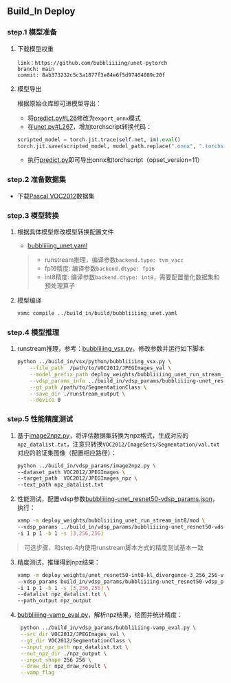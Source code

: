 ## Build_In Deploy

### step.1 模型准备

1. 下载模型权重

    ```
    link：https://github.com/bubbliiiing/unet-pytorch
    branch: main
    commit: 8ab373232c5c3a1877f3e84e6f5d97404089c20f
    ```

2. 模型导出

    根据原始仓库即可进模型导出：
    - 将[predict.py#L26](https://github.com/bubbliiiing/unet-pytorch/blob/main/predict.py#L26)修改为`export_onnx`模式
    - 在[unet.py#L267](https://github.com/bubbliiiing/unet-pytorch/blob/main/unet.py#L267)，增加torchscript转换代码：
    ```python
    scripted_model = torch.jit.trace(self.net, im).eval()
    torch.jit.save(scripted_model, model_path.replace(".onnx", ".torchscript.pt"))
    ```
    - 执行[predict.py](https://github.com/bubbliiiing/unet-pytorch/blob/main/predict.py#L26)即可导出onnx和torchscript（opset_version=11）


### step.2 准备数据集
- 下载[Pascal VOC2012](http://host.robots.ox.ac.uk/pascal/VOC/voc2012/)数据集


### step.3 模型转换
1. 根据具体模型修改模型转换配置文件
    - [bubbliiiing_unet.yaml](../build_in/build/bubbliiiing_unet.yaml)
        
    > - runstream推理，编译参数`backend.type: tvm_vacc`
    > - fp16精度: 编译参数`backend.dtype: fp16`
    > - int8精度: 编译参数`backend.dtype: int8`，需要配置量化数据集和预处理算子

2. 模型编译
    ```bash
    vamc compile ../build_in/build/bubbliiiing_unet.yaml
    ```

### step.4 模型推理
1. runstream推理，参考：[bubbliiiing_vsx.py](../build_in/vsx/python/bubbliiiing_vsx.py)，修改参数并运行如下脚本
    ```bash
    python ../build_in/vsx/python/bubbliiiing_vsx.py \
        --file_path  /path/to/VOC2012/JPEGImages_val \
        --model_prefix_path deploy_weights/bubbliiiing_unet_run_stream_int8/mod \
        --vdsp_params_info ../build_in/vdsp_params/bubbliiiing-unet_resnet50-vdsp_params.json \
        --gt_path /path/to/SegmentationClass \
        --save_dir ./runstream_output \
        --device 0
    ```

### step.5 性能精度测试
1. 基于[image2npz.py](../build_in/vdsp_params/image2npz.py)，将评估数据集转换为npz格式，生成对应的`npz_datalist.txt`，注意只转换`VOC2012/ImageSets/Segmentation/val.txt`对应的验证集图像（配置相应路径）：
    ```bash
    python ../build_in/vdsp_params/image2npz.py \
    --dataset_path VOC2012/JPEGImages \
    --target_path  VOC2012/JPEGImages_npz \
    --text_path npz_datalist.txt
    ```

2. 性能测试，配置vdsp参数[bubbliiiing-unet_resnet50-vdsp_params.json](../build_in/vdsp_params/bubbliiiing-unet_resnet50-vdsp_params.json)，执行：
    ```bash
    vamp -m deploy_weights/bubbliiiing_unet_run_stream_int8/mod \
    --vdsp_params ../build_in/vdsp_params/bubbliiiing-unet_resnet50-vdsp_params.json \
    -i 1 p 1 -b 1 -s [3,256,256]
    ```
    
> 可选步骤，和step.4内使用runstream脚本方式的精度测试基本一致

3. 精度测试，推理得到npz结果：
    ```bash
    vamp -m deploy_weights/unet_resnet50-int8-kl_divergence-3_256_256-vacc/unet_resnet50 \
    --vdsp_params build_in/vdsp_params/bubbliiiing-unet_resnet50-vdsp_params.json \
    -i 1 p 1 -b 1 -s [3,256,256] \
    --datalist npz_datalist.txt \
    --path_output npz_output
    ```

4. [bubbliiiing-vamp_eval.py](../build_in/vdsp_params/bubbliiiing-vamp_eval.py)，解析npz结果，绘图并统计精度：
   ```bash
    python ../build_in/vdsp_params/bubbliiiing-vamp_eval.py \
    --src_dir VOC2012/JPEGImages_val \
    --gt_dir VOC2012/SegmentationClass \
    --input_npz_path npz_datalist.txt \
    --out_npz_dir ./npz_output \
    --input_shape 256 256 \
    --draw_dir npz_draw_result \
    --vamp_flag
   ```


